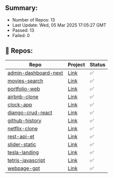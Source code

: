 ## Summary:
<p><ul>
            <li><span>Number of Repos: 13</span></li>
            <li><span>Last Update: Wed, 05 Mar 2025 17:05:27 GMT</span></li>
            <li><span>Passed: 13</span></li>
            <li><span>Failed: 0</span></li>
          </ul></p>
  

## 📝 Repos:
<table>
            <thead>
              <tr>
                <th>Repo</th>
                <th>Project</th>
                <th>Status</th>
              </tr>
            </thead>
            <tbody>
              <tr>
                                  <td><a href="https://github.com/wrujel/admin-dashboard-next">admin-dashboard-next</a></td>
                                  <td><a href="https://admin-dashboard-next-roan.vercel.app">Link</a></td>
                                  <td>✅</td>
                                </tr><tr>
                                  <td><a href="https://github.com/wrujel/movies-search">movies-search</a></td>
                                  <td><a href="https://movies-search-five.vercel.app">Link</a></td>
                                  <td>✅</td>
                                </tr><tr>
                                  <td><a href="https://github.com/wrujel/portfolio-web">portfolio-web</a></td>
                                  <td><a href="https://portfolio-web-wrujel.vercel.app">Link</a></td>
                                  <td>✅</td>
                                </tr><tr>
                                  <td><a href="https://github.com/wrujel/airbnb-clone">airbnb-clone</a></td>
                                  <td><a href="https://rental-app-delta.vercel.app">Link</a></td>
                                  <td>✅</td>
                                </tr><tr>
                                  <td><a href="https://github.com/wrujel/clock-app">clock-app</a></td>
                                  <td><a href="https://clock-app-wrujel.vercel.app">Link</a></td>
                                  <td>✅</td>
                                </tr><tr>
                                  <td><a href="https://github.com/wrujel/django-crud-react">django-crud-react</a></td>
                                  <td><a href="https://django-crud-react.onrender.com">Link</a></td>
                                  <td>✅</td>
                                </tr><tr>
                                  <td><a href="https://github.com/wrujel/github-history">github-history</a></td>
                                  <td><a href="https://github-history.vercel.app">Link</a></td>
                                  <td>✅</td>
                                </tr><tr>
                                  <td><a href="https://github.com/wrujel/netflix-clone">netflix-clone</a></td>
                                  <td><a href="https://movies-app-wrujel.vercel.app">Link</a></td>
                                  <td>✅</td>
                                </tr><tr>
                                  <td><a href="https://github.com/wrujel/rest-api-et">rest-api-et</a></td>
                                  <td><a href="https://rest-api-et.onrender.com">Link</a></td>
                                  <td>✅</td>
                                </tr><tr>
                                  <td><a href="https://github.com/wrujel/slider-static">slider-static</a></td>
                                  <td><a href="https://ephemeral-zuccutto-49ec06.netlify.app">Link</a></td>
                                  <td>✅</td>
                                </tr><tr>
                                  <td><a href="https://github.com/wrujel/tesla-landing">tesla-landing</a></td>
                                  <td><a href="https://sage-daffodil-4904c3.netlify.app">Link</a></td>
                                  <td>✅</td>
                                </tr><tr>
                                  <td><a href="https://github.com/wrujel/tetris-javascript">tetris-javascript</a></td>
                                  <td><a href="https://tetris-javascript-pi.vercel.app">Link</a></td>
                                  <td>✅</td>
                                </tr><tr>
                                  <td><a href="https://github.com/wrujel/webpage-gpt">webpage-gpt</a></td>
                                  <td><a href="https://webpage-gpt-wrujels-projects.vercel.app/">Link</a></td>
                                  <td>✅</td>
                                </tr>
            </tbody>
          </table>
  